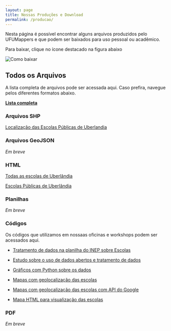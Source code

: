 ```yaml
---
layout: page
title: Nossas Produções e Download
permalink: /producao/
---
```


Nesta página é possível encontrar alguns arquivos produzidos pelo UFUMappers e que podem ser baixados para uso pessoal ou acadêmico.

Para baixar, clique no ícone destacado na figura abaixo

![Como baixar](/UFU_MAPPERS/images/como_baixar.png)

## Todos os Arquivos

A lista completa de arquivos pode ser acessada aqui. Caso prefira, navegue pelos diferentes formatos abaixo.

**[Lista completa](https://github.com/rodrigoafreire/UFU_MAPPERS/tree/gh-pages-test/Arquivos_de_Suporte)**

### Arquivos SHP
[Localização das Escolas Públicas de Uberlandia](https://github.com/rodrigoafreire/UFU_MAPPERS/tree/gh-pages-test/Arquivos_de_Suporte/SHP/UDI_em_funcionamento_publicas.zip)

### Arquivos GeoJSON

*Em breve*

### HTML
[Todas as escolas de Uberlândia](https://github.com/rodrigoafreire/UFU_MAPPERS/tree/gh-pages-test/Arquivos_de_Suporte/HTML/Escolas_Total_UDI.html)

[Escolas Públicas de Uberlândia](https://github.com/rodrigoafreire/UFU_MAPPERS/tree/gh-pages-test/Arquivos_de_Suporte/HTML/Escolas_Publicas_UDI.html)

### Planilhas

*Em breve*

### Códigos
Os códigos que utilizamos em nossaas oficinas e workshops podem ser acessados aqui.

* [Tratamento de dados na planilha do INEP sobre Escolas](https://github.com/rodrigoafreire/UFU_MAPPERS/tree/gh-pages-test/Arquivos_de_Suporte/Codigos/Etapa_2.py)

* [Estudo sobre o uso de dados abertos e tratamento de dados](https://github.com/rubensrocha/UFU_MAPPERS/tree/gh-pages-test/Arquivos_de_Suporte/Codigos/Etapa_2b.py)

* [Gráficos com Python sobre os dados](https://github.com/rubensrocha/UFU_MAPPERS/tree/gh-pages-test/Arquivos_de_Suporte/Codigos/Etapa_3.py)

* [Mapas com geolocalização das escolas](https://github.com/rubensrocha/UFU_MAPPERS/tree/gh-pages-test/Arquivos_de_Suporte/Codigos/Etapa_4.py)
* [Mapas com geolocalização das escolas com API do Google](https://github.com/rubensrocha/UFU_MAPPERS/tree/gh-pages-test/Arquivos_de_Suporte/Codigos/Etapa_4_Google_API.py)

* [Mapa HTML para visualização das escolas](https://github.com/rubensrocha/UFU_MAPPERS/tree/gh-pages-test/Arquivos_de_Suporte/Codigos/Etapa_5.py)



### PDF

*Em breve*